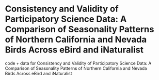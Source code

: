 # Consistency and Validity of Participatory Science Data: A Comparison of Seasonality Patterns of Northern California and Nevada Birds Across eBird and iNaturalist
code + data for Consistency and Validity of Participatory Science Data: A Comparison of Seasonality Patterns of Northern California and Nevada Birds Across eBird and iNaturalist
